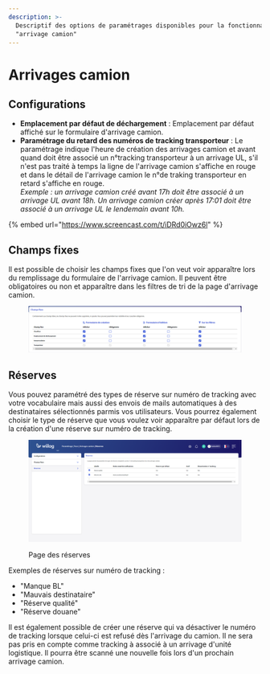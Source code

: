 ```yaml
---
description: >-
  Descriptif des options de paramétrages disponibles pour la fonctionnalité
  "arrivage camion"
---
```


# Arrivages camion

## Configurations

* **Emplacement par défaut de déchargement** : Emplacement par défaut affiché sur le formulaire d'arrivage camion.
* **Paramétrage du retard des numéros de tracking transporteur** : Le paramétrage indique l'heure de création des arrivages camion et avant quand doit être associé un n°tracking transporteur à un arrivage UL, s'il n'est pas traité à temps la ligne de l'arrivage camion s'affiche en rouge et dans le détail de l'arrivage camion le n°de traking transporteur en retard s'affiche en rouge. \
  _Exemple : un arrivage camion créé avant 17h doit être associé à un arrivage UL avant 18h. Un arrivage camion créer après 17:01 doit être associé à un arrivage UL le lendemain avant 10h._

{% embed url="https://www.screencast.com/t/iDRd0iOwz6l" %}

## Champs fixes

Il est possible de choisir les champs fixes que l'on veut voir apparaître lors du remplissage du formulaire de l'arrivage camion. Il peuvent être obligatoires ou non et apparaître dans les filtres de tri de la page d'arrivage camion.&#x20;

<figure><img src="../../.gitbook/assets/champ fixe_arrivage camion.png" alt=""><figcaption></figcaption></figure>

## Réserves

Vous pouvez paramétré des types de réserve sur numéro de tracking avec votre vocabulaire mais aussi des envois de mails automatiques à des destinataires sélectionnés parmis vos utilisateurs. Vous pourrez également choisir le type de réserve que vous voulez voir apparaître par défaut lors de la création d'une réserve sur numéro de tracking.&#x20;

<figure><img src="../../.gitbook/assets/reserve.png" alt=""><figcaption><p>Page des réserves</p></figcaption></figure>

Exemples de réserves sur numéro de tracking :&#x20;

* "Manque BL"
* "Mauvais destinataire"
* "Réserve qualité"
* "Réserve douane"

Il est également possible de créer une réserve qui va désactiver le numéro de tracking lorsque celui-ci est refusé dès l'arrivage du camion. Il ne sera pas pris en compte comme tracking à associé à un arrivage d'unité logistique. Il pourra être scanné une nouvelle fois lors d'un prochain arrivage camion.
